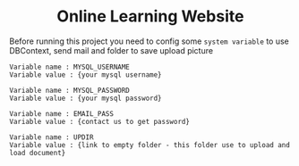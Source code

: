 
<h1 align="center">Online Learning Website</h1>

Before running this project you need to config some `system variable` to use DBContext, send mail and folder to save upload picture

```
Variable name : MYSQL_USERNAME
Variable value : {your mysql username}
```

```
Variable name : MYSQL_PASSWORD
Variable value : {your mysql password}
```

```
Variable name : EMAIL_PASS
Variable value : {contact us to get password}
```

```
Variable name : UPDIR
Variable value : {link to empty folder - this folder use to upload and load document}
```
